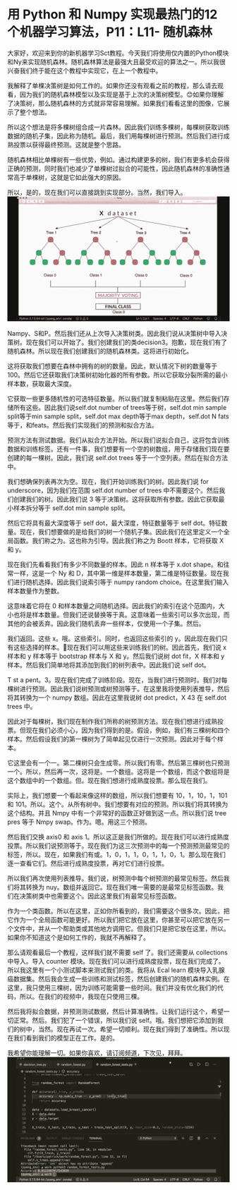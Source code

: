 # 用 Python 和 Numpy 实现最热门的12个机器学习算法，P11：L11- 随机森林 

大家好，欢迎来到你的新机器学习Sct教程。今天我们将使用仅内置的Python模块和Ny来实现随机森林。随机森林算法是最强大且最受欢迎的算法之一。所以我很兴奋我们终于能在这个教程中实现它，在上一个教程中。

我解释了单棵决策树是如何工作的。如果你还没有观看之前的教程，那么请去观看，因为我们的随机森林模型以及实现是基于上次的决策树模型。😊如果你理解了决策树，那么随机森林的方式就非常容易理解。如果我们看看这里的图像，它展示了整个想法。

所以这个想法是将多棵树组合成一片森林。因此我们训练多棵树，每棵树获取训练数据的随机子集，因此称为随机。最后，我们用每棵树进行预测。然后我们进行成熟投票以获得最终预测。这就是整个思路。

随机森林相比单棵树有一些优势，例如。通过构建更多的树，我们有更多机会获得正确的预测，同时我们也减少了单棵树过拟合的可能性，因此随机森林的准确性通常高于单棵树，这就是它如此强大的原因。

所以，是的，现在我们可以直接跳到实现部分。当然，我们导入。![](img/657eaccf75713176fcbe8f6ff6eea819_1.png)

Nampy、S和P。然后我们还从上次导入决策树类。因此我们说从决策树中导入决策树。现在我们可以开始了。我们创建我们的类decision3。抱歉，现在我们有了随机森林。所以现在我们创建我们的随机森林类。这将进行初始化。

这将获取我们想要在森林中拥有的树的数量。因此，默认情况下树的数量等于100。然后它还获取我们决策树初始化器的所有参数。所以它获取分裂所需的最小样本数，获取最大深度。

它获取一些更多随机性的可选特征数量。所以我们就复制粘贴在这里。然后我们存储所有这些。因此我们说self.dot number of trees等于树，self.dot min sample split等于min sample split，self.dot max depth等于max depth，self.dot N fats等于，和feats。然后我们实现我们的预测和拟合方法。

预测方法有测试数据。我们从拟合方法开始。所以我们说拟合自己，这将包含训练数据和训练标签。还有一件事，我们想要有一个空的树数组，用于存储我们现在要创建的每一棵树。因此，我们说 self.dot trees 等于一个空列表。然后在拟合方法中。

我们想确保列表再次为空。现在，我们开始训练我们的树。因此我们说 for underscore，因为我们在范围 self.dot number of trees 中不需要这个。然后我们创建我们的树。因此我们说 3 等于决策树。这将获取所有参数。因此它获取最小样本拆分等于 self.dot min sample split。

然后它将具有最大深度等于 self dot，最大深度，特征数量等于 self dot。特征数量。现在，我们想要做的是给我们的树一个随机子集。因此我们在这里定义一个全局函数。我们称之为。这也称为引导。因此我们称之为 Boott 样本，它将获取 X 和 y。

现在我们先看看我们有多少不同数量的样本。因此 n 样本等于 x.dot shape。和往常一样，这是一个 Ny 和 D，其中第一维是样本数量，第二维是特征数量。现在我们进行随机选择。因此我们说索引等于 numpy random choice。在这里我们输入样本数量作为整数。

这意味着它将在 0 和样本数量之间随机选择。因此我们的索引在这个范围内，大小也将是样本数量。但我们还说替换等于真。这意味着一些索引可以多次出现，而其他的会被丢弃。因此我们随机丢弃一些样本，仅使用一个子集。然后。

我们返回。这些 x。哦。这些索引。同时，也返回这些索引的 y。因此现在我们只有这些选择的样本。🎼现在我们可以用这些来训练我们的树。因此首先，我们说 x 样本和 y 样本等于 bootstrap 样本与 X 和 y。然后我们说树 dot fit，X 样本和 y 样本。然后我们简单地将其添加到我们的树列表中。因此我们说 self dot。

T st a pent。3。现在我们完成了训练阶段。现在，当我们进行预测时。我们对每棵树进行预测。因此我们说树预测或树预测等于。在这里我将使用列表推导，然后将其转换为一个 numpy 数组。因此在这里我说树 dot predict，X 43 在 self.dot trees 中。

因此对于每棵树，我们现在制作我们所称的树预测方法。现在我们想进行成熟投票。但现在我们必须小心，因为我们得到的是。假设，例如，我们有三棵树和四个样本。然后假设我们的第一棵树为了简单起见仅进行一次预测。因此对于每个样本。

它这里会有一个一。第二棵树只会生成零。所以我们有零。然后第三棵树也只预测一个。所以，然后再一次，这将是。一个数组。这将是一个数组，而这个数组将是这个数组中的一个数组。但。现在我们想进行成熟度投票。那么现在我们。

实际上，我们想要一个看起来像这样的数组，所以我们想要有 10，1，10，1，101 和 101。所以。这个。从所有树中。我们想要有对应的预测。所以我们将其转换为这个结构。并且 Nmpy 中有一个非常好的函数正好做到这一点。所以我们说 tree pres 等于 Nmpy swap。作为。嗯。用这三个预测。

然后我们交换 axis0 和 axis 1。所以这正是我们所做的。现在我们可以进行成熟度投票。所以我们说预测等于。现在我们为这三次预测中的每一个预测预测最常见的标签，所以。现在，如果我们有或。1，0，1，1，0，1，1，0，1。那么现在我们逐一查看它们。然后进行成熟度投票，再对它们进行投票。

所以我们再次使用列表推导。我们说，树预测中每个树预测的最常见标签。然后我们将其转换为 nuy。数组并返回它。现在我们唯一需要的是最常见标签函数。我们在决策树类中也需要这个。因此这里我们有最常见标签函数。

作为一个类函数。所以在这里，正如你所看到的，我们需要这个很多次。因此，把它作为一个全局函数可能更好。所以我们把它放在这里，你甚至可以把它放在另一个文件中，并从一个帮助类或其他地方调用它。但我们只是把它放在这里，所以。如果你不知道这个是如何工作的，我就不再解释了。

那么请观看最后一个教程，这样我们就不需要 self 了。我们还需要从 collections 中导入。导入 counter 模块。现在我们可以进行成熟度投票，现在我们完成了。所以我这里有一个小测试脚本来测试我们的类。我将从 Ecal learn 模块导入乳腺癌数据集。然后我会生成一些训练和测试标签，然后创建我们的随机森林实例。在这里，我只使用三棵树，因为训练可能需要一些时间。我们并没有优化我们的代码，所以。在我们的视频中，我现在只使用三棵。

然后我将拟合数据，并预测测试数据，然后计算准确性。让我们运行这个，希望一切正常。然后。我们犯了一个错误，所以我们说 self。哦。我们想把它添加到我们的树中，当然。现在再试一次。希望一切顺利。现在我们得到了准确性。所以现在我们看到我们的模型正在工作。是的。

我希望你能理解一切。如果你喜欢，请订阅频道，下次见，拜拜。![](img/657eaccf75713176fcbe8f6ff6eea819_3.png)
